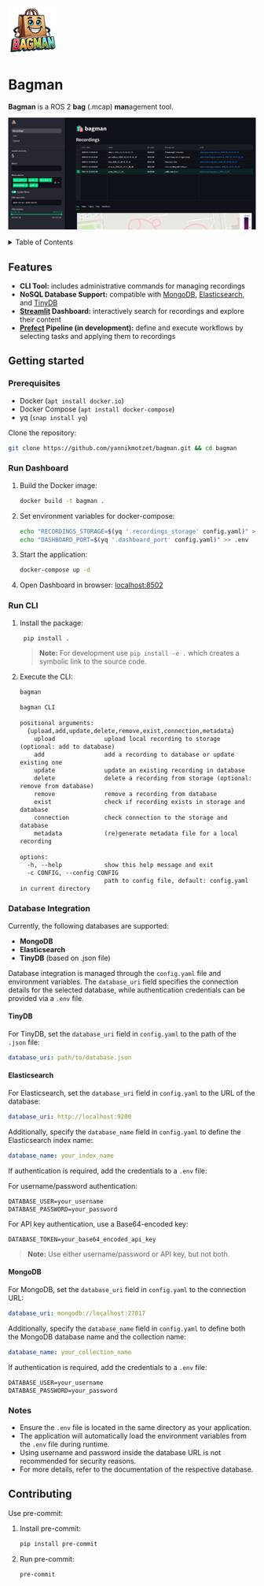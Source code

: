 <p align="left">
    <img src="resources/bagman_logo.png" alt="Bagman logo" width="100"/>
</p>

# Bagman

**Bagman** is a ROS 2 **bag** (.mcap) **man**agement tool.

<p align="center">
    <img src="resources/bagman_screenshot.png" alt="Bagman screenshot" width="800"/>
</p>

<details>
    <summary>Table of Contents</summary>

- [Features](#features)
- [Getting started](#getting-started)
  - [Prerequisites](#prerequisites)
  - [Run Dashboard](#run-dashboard)
  - [Run CLI](#run-cli)
  - [Database Integration](#database-integration)
- [Contributing](#contributing)

</details>


## Features

- **CLI Tool:** includes administrative commands for managing recordings
- **NoSQL Database Support:** compatible with [MongoDB](https://github.com/mongodb/mongo), [Elasticsearch](https://github.com/elastic/elasticsearch), and [TinyDB](https://github.com/msiemens/tinydb)
- **[Streamlit](https://github.com/streamlit/streamlit) Dashboard:** interactively search for recordings and explore their content
- **[Prefect](https://github.com/PrefectHQ/prefect) Pipeline (in development):** define and execute workflows by selecting tasks and applying them to recordings



## Getting started

### Prerequisites

- Docker (`apt install docker.io`)
- Docker Compose (`apt install docker-compose`)
- yq (`snap install yq`)

Clone the repository:
```sh
git clone https://github.com/yannikmotzet/bagman.git && cd bagman
```

### Run Dashboard

1. Build the Docker image:
    ```sh
    docker build -t bagman .
    ```

2. Set environment variables for docker-compose:
    ```sh
    echo "RECORDINGS_STORAGE=$(yq '.recordings_storage' config.yaml)" > .env
    echo "DASHBOARD_PORT=$(yq '.dashboard_port' config.yaml)" >> .env
    ```

3. Start the application:
    ```sh
    docker-compose up -d
    ```

4. Open Dashboard in browser: [localhost:8502](http://localhost:8502/)

### Run CLI

1. Install the package:
    ```sh
     pip install .
     ```
     > **Note:** For development use `pip install -e .` which creates a symbolic link to the source code.

2. Execute the CLI:
    ```sh
    bagman
    ```

    ```plaintext
    bagman CLI

    positional arguments:
      {upload,add,update,delete,remove,exist,connection,metadata}
        upload              upload local recording to storage (optional: add to database)
        add                 add a recording to database or update existing one
        update              update an existing recording in database
        delete              delete a recording from storage (optional: remove from database)
        remove              remove a recording from database
        exist               check if recording exists in storage and database
        connection          check connection to the storage and database
        metadata            (re)generate metadata file for a local recording

    options:
      -h, --help            show this help message and exit
      -c CONFIG, --config CONFIG
                            path to config file, default: config.yaml in current directory
    ```

### Database Integration

Currently, the following databases are supported:
- **MongoDB**
- **Elasticsearch**
- **TinyDB** (based on .json file)

Database integration is managed through the `config.yaml` file and environment variables. The `database_uri` field specifies the connection details for the selected database, while authentication credentials can be provided via a `.env` file.

#### TinyDB
For TinyDB, set the `database_uri` field in `config.yaml` to the path of the `.json` file:
```yaml
database_uri: path/to/database.json
```

#### Elasticsearch
For Elasticsearch, set the `database_uri` field in `config.yaml` to the URL of the database:
```yaml
database_uri: http://localhost:9200
```

Additionally, specify the `database_name` field in `config.yaml` to define the Elasticsearch index name:
```yaml
database_name: your_index_name
```

If authentication is required, add the credentials to a `.env` file:

For username/password authentication:
```env
DATABASE_USER=your_username
DATABASE_PASSWORD=your_password
```

For API key authentication, use a Base64-encoded key:

```env
DATABASE_TOKEN=your_base64_encoded_api_key
```
> **Note:** Use either username/password or API key, but not both.

#### MongoDB
For MongoDB, set the `database_uri` field in `config.yaml` to the connection URL:
```yaml
database_uri: mongodb://localhost:27017
```

Additionally, specify the `database_name` field in `config.yaml` to define both the MongoDB database name and the collection name:
```yaml
database_name: your_collection_name
```

If authentication is required, add the credentials to a `.env` file:
```env
DATABASE_USER=your_username
DATABASE_PASSWORD=your_password
```

### Notes
- Ensure the `.env` file is located in the same directory as your application.
- The application will automatically load the environment variables from the `.env` file during runtime.
- Using username and password inside the database URL is not recommended for security reasons.
- For more details, refer to the documentation of the respective database.


## Contributing

Use pre-commit:

1. Install pre-commit:
    ```sh
    pip install pre-commit
    ```

2. Run pre-commit:
    ```sh
    pre-commit
    ```
